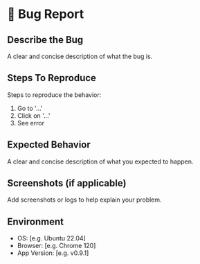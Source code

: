 # 🐞 Bug Report

## Describe the Bug
A clear and concise description of what the bug is.

## Steps To Reproduce
Steps to reproduce the behavior:
1. Go to '...'
2. Click on '...'
3. See error

## Expected Behavior
A clear and concise description of what you expected to happen.

## Screenshots (if applicable)
Add screenshots or logs to help explain your problem.

## Environment
- OS: [e.g. Ubuntu 22.04]
- Browser: [e.g. Chrome 120]
- App Version: [e.g. v0.9.1]
